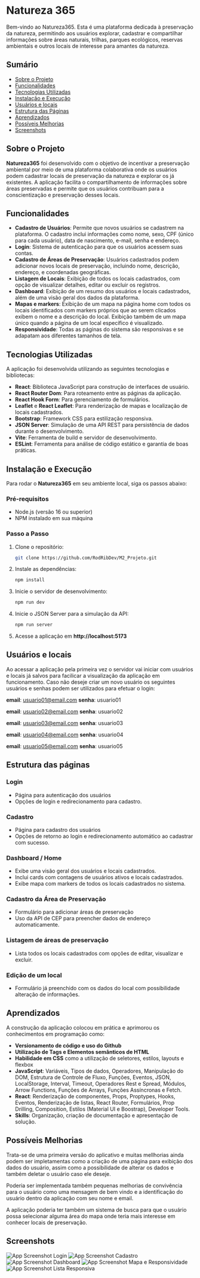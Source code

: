 # Natureza 365

Bem-vindo ao Natureza365. Esta é uma plataforma dedicada à preservação da natureza, permitindo aos usuários explorar, cadastrar e compartilhar informações sobre áreas naturais, trilhas, parques ecológicos, reservas ambientais e outros locais de interesse para amantes da natureza.

## Sumário

- [Sobre o Projeto](#sobre-o-projeto)
- [Funcionalidades](#funcionalidades)
- [Tecnologias Utilizadas](#tecnologias-utilizadas)
- [Instalação e Execução](#instalação-e-execução)
- [Usuários e locais](#usuários-e-locais)
- [Estrutura das Páginas](#estrutura-das-páginas)
- [Aprendizados](#aprendizados)
- [Possíveis Melhorias](#possíveis-melhorias)
- [Screenshots](#screenshots)

## Sobre o Projeto

**Natureza365** foi desenvolvido com o objetivo de incentivar a preservação ambiental por meio de uma plataforma colaborativa onde os usuários podem cadastrar locais de preservação da natureza e explorar os já existentes. A aplicação facilita o compartilhamento de informações sobre áreas preservadas e permite que os usuários contribuam para a conscientização e preservação desses locais.

## Funcionalidades

- **Cadastro de Usuários**: Permite que novos usuários se cadastrem na plataforma. O cadastro inclui informações como nome, sexo, CPF (único para cada usuário), data de nascimento, e-mail, senha e endereço.
- **Login**: Sistema de autenticação para que os usuários acessem suas contas.
- **Cadastro de Áreas de Preservação**: Usuários cadastrados podem adicionar novos locais de preservação, incluindo nome, descrição, endereço, e coordenadas geográficas.
- **Listagem de Locais**: Exibição de todos os locais cadastrados, com opção de visualizar detalhes, editar ou excluir os registros.
- **Dashboard**: Exibição de um resumo dos usuários e locais cadastrados, além de uma visão geral dos dados da plataforma.
- **Mapas e markers**: Exibição de um mapa na página home com todos os locais identificados com markers próprios que ao serem clicados exibem o nome e a descrição do local. Exibição também de um mapa único quando a página de um local específico é visualizado.
- **Responsividade**: Todas as páginas do sistema são responsivas e se adapatam aos diferentes tamanhos de tela.

## Tecnologias Utilizadas

A aplicação foi desenvolvida utilizando as seguintes tecnologias e bibliotecas:

- **React**: Biblioteca JavaScript para construção de interfaces de usuário.
- **React Router Dom**: Para roteamento entre as páginas da aplicação.
- **React Hook Form**: Para gerenciamento de formulários.
- **Leaflet** e **React Leaflet**: Para renderização de mapas e localização de locais cadastrados.
- **Bootstrap**: Framework CSS para estilização responsiva.
- **JSON Server**: Simulação de uma API REST para persistência de dados durante o desenvolvimento.
- **Vite**: Ferramenta de build e servidor de desenvolvimento.
- **ESLint**: Ferramenta para análise de código estático e garantia de boas práticas.

## Instalação e Execução

Para rodar o **Natureza365** em seu ambiente local, siga os passos abaixo:

### Pré-requisitos

- Node.js (versão 16 ou superior)
- NPM instalado em sua máquina

### Passo a Passo

1. Clone o repositório:
   ```bash
   git clone https://github.com/RodRibDev/M2_Projeto.git

2. Instale as dependências:
   ```bash
   npm install

3. Inicie o servidor de desenvolvimento:
   ```bash
   npm run dev 

4. Inicie o JSON Server para a simulação da API:
   ```bash
   npm run server

5. Acesse a aplicação em **http://localhost:5173**

## Usuários e locais

Ao acessar a aplicação pela primeira vez o servidor vai iniciar com usuários e locais já salvos para facilicar a visualização da aplicação em funcionamento. Caso não deseje criar um novo usuário os seguintes usuários e senhas podem ser utilizados para efetuar o login:

**email**: usuario01@email.com
**senha**: usuario01

**email**: usuario02@email.com
**senha**: usuario02

**email**: usuario03@email.com
**senha**: usuario03

**email**: usuario04@email.com
**senha**: usuario04

**email**: usuario05@email.com
**senha**: usuario05

## Estrutura das páginas

### Login

- Página para autenticação dos usuários
- Opções de login e redirecionamento para cadastro.

### Cadastro

- Página para cadastro dos usuários
- Opções de retorno ao login e redirecionamento automático ao cadastrar com sucesso.

### Dashboard / Home

- Exibe uma visão geral dos usuários e locais cadastrados.
- Inclui cards com contagens de usuários ativos e locais cadastrados.
- Exibe mapa com markers de todos os locais cadastrados no sistema.

### Cadastro da Área de Preservação

- Formulário para adicionar áreas de preservação
- Uso da API de CEP para preencher dados de endereço automaticamente.

### Listagem de áreas de preservação

- Lista todos os locais cadastrados com opções de editar, visualizar e excluir.

### Edição de um local

- Formulário já preenchido com os dados do local com possibilidade alteração de informações.



## Aprendizados

A construção da aplicação colocou em prática e aprimorou os conhecimentos em programação como:

- **Versionamento de código e uso do Github**
- **Utilização de Tags e Elementos semânticos de HTML**
- **Habilidade em CSS** como a utilização de seletores, estilos, layouts e flexbox
- **JavaScript**: Variáveis, Tipos de dados, Operadores, Manipulação do DOM, Estrutura de Controle de Fluxo, Funções, Eventos, JSON, LocalStorage, Interval, Timeout, Operadores Rest e Spread, Módulos, Arrow Functions, Funções de Arrays, Funções Assíncronas e Fetch.
- **React**: Renderização de componentes, Props, Proptypes, Hooks, Eventos, Renderização de listas, React Router, Formulários, Prop Drilling, Composition, Estilos (Material UI e Boostrap), Developer Tools.
- **Skills**: Organização, criação de documentação e apresentação de solução.


## Possíveis Melhorias

Trata-se de uma primeira versão do aplicativo e muitas mellhorias ainda podem ser impletamentas como a criação de uma página para exibição dos dados do usuário, assim como a possibilidade de alterar os dados e também deletar o usuário caso ele deseje.

Poderia ser implementada também pequenas melhorias de convivência para o usuário como uma mensagem de bem vindo e a identificação do usuário dentro da aplicação com seu nome e email.

A aplicação poderia ter também um sistema de busca para que o usuário possa selecionar alguma área do mapa onde teria mais interesse em conhecer locais de preservação.


## Screenshots

![App Screenshot Login](https://res.cloudinary.com/dfbwfvctj/image/upload/v1723924567/01_qckzmw.png)
![App Screenshot Cadastro](https://res.cloudinary.com/dfbwfvctj/image/upload/v1723924567/02_kofbn7.png)
![App Screenshot Dashboard](https://res.cloudinary.com/dfbwfvctj/image/upload/v1723924567/03_smimlt.png)
![App Screenshot Mapa e Responsividade](https://res.cloudinary.com/dfbwfvctj/image/upload/v1723924567/04_of3zzy.png)
![App Screenshot Lista Responsiva](https://res.cloudinary.com/dfbwfvctj/image/upload/v1723924567/05_p7lbtv.png)
